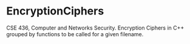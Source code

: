 # EncryptionCiphers
CSE 436, Computer and Networks Security.
Encryption Ciphers in C++ grouped by functions to be called for a given filename.
